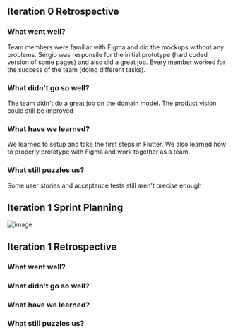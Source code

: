## Iteration 0 Retrospective
### What went well?
Team members were familiar with Figma and did the mockups without any problems. Sérgio was responsile for the initial prototype (hard coded version of some pages) and also did a great job. Every member worked for the success of the team (doing different tasks).

### What didn't go so well?
The team didn't do a great job on the domain model. The product vision could still be improved

### What have we learned?
We learned to setup and take the first steps in Flutter. We also learned how to properly prototype with Figma and work together as a team.

### What still puzzles us?
Some user stories and acceptance tests still aren't precise enough

## Iteration 1 Sprint Planning
![image]("images/Iteration1_Backlog.jpeg")

## Iteration 1 Retrospective
### What went well?


### What didn't go so well?


### What have we learned?


### What still puzzles us?

